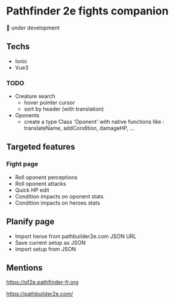 # Pathfinder 2e fights companion

🚀 under development

## Techs

* Ionic
* Vue3

### TODO

* Creature search
  * hover pointer cursor
  * sort by header (with translation)
* Oponents
  * create a type Class 'Oponent' with native functions like : translateName, addCondition, damageHP, ...

## Targeted features

### Fight page
* Roll oponent perceptions
* Roll oponent attacks
* Quick HP edit
* Condition impacts on oponent stats
* Condition impacts on heroes stats

## Planify page
* Import heroe from pathbuilder2e.com JSON URL
* Save current setup as JSON
* Import setup from JSON

## Mentions

https://pf2e.pathfinder-fr.org

https://pathbuilder2e.com/

